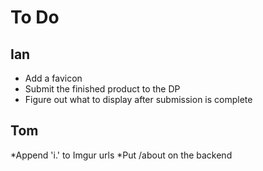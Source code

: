 To Do
=====

Ian
---
* Add a favicon
* Submit the finished product to the DP
* Figure out what to display after submission is complete


Tom
---
*Append 'i.' to Imgur urls
*Put /about on the backend
